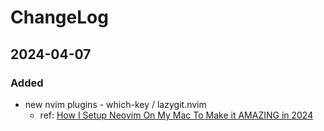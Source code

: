# ChangeLog

## 2024-04-07
### Added
  - new nvim plugins - which-key / lazygit.nvim
     - ref: [How I Setup Neovim On My Mac To Make it AMAZING in 2024](https://www.josean.com/posts/how-to-setup-neovim-2024)
